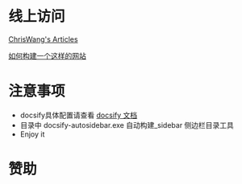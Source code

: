 # 线上访问

[ChrisWang's Articles](https://silvercomet7.github.io/My-Article-collection/#/)

[如何构建一个这样的网站](文章/打造一个知识网站.md)

# 注意事项

- docsify具体配置请查看 [docsify 文档](https://docsify.js.org/#/plugins?id=tabs)
- 目录中 docsify-autosidebar.exe 自动构建\_sidebar 侧边栏目录工具
- Enjoy it

# 赞助